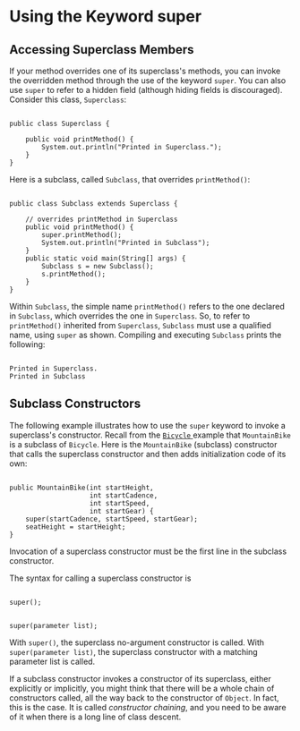 
# Using the Keyword super

## Accessing Superclass Members

If your method overrides one of its superclass's methods, you can invoke the overridden method through the use of the keyword `super`. You can also use `super` to refer to a hidden field (although hiding fields is discouraged). Consider this class, `Superclass`:

```

public class Superclass {

    public void printMethod() {
        System.out.println("Printed in Superclass.");
    }
}

```

Here is a subclass, called `Subclass`, that overrides `printMethod()`:

```

public class Subclass extends Superclass {

    // overrides printMethod in Superclass
    public void printMethod() {
        super.printMethod();
        System.out.println("Printed in Subclass");
    }
    public static void main(String[] args) {
        Subclass s = new Subclass();
        s.printMethod();    
    }
}

```

Within `Subclass`, the simple name `printMethod()` refers to the one declared in `Subclass`, which overrides the one in `Superclass`. So, to refer to `printMethod()` inherited from `Superclass`, `Subclass` must use a qualified name, using `super` as shown. Compiling and executing `Subclass` prints the following:

```

Printed in Superclass.
Printed in Subclass

```

## Subclass Constructors

The following example illustrates how to use the `super` keyword to invoke a superclass's constructor. Recall from the 
[`Bicycle` ](subclasses.html) example that `MountainBike` is a subclass of `Bicycle`. Here is the `MountainBike` (subclass) constructor that calls the superclass constructor and then adds initialization code of its own:

```

public MountainBike(int startHeight, 
                    int startCadence,
                    int startSpeed,
                    int startGear) {
    super(startCadence, startSpeed, startGear);
    seatHeight = startHeight;
}   

```

Invocation of a superclass constructor must be the first line in the subclass constructor.

The syntax for calling a superclass constructor is

```

super();  

```

```

super(parameter list);

```

With `super()`, the superclass no-argument constructor is called. With `super(parameter list)`, the superclass constructor with a matching parameter list is called.

If a subclass constructor invokes a constructor of its superclass, either explicitly or implicitly, you might think that there will be a whole chain of constructors called, all the way back to the constructor of `Object`. In fact, this is the case. It is called *constructor chaining*, and you need to be aware of it when there is a long line of class descent.
